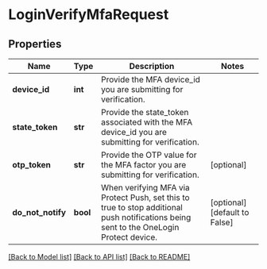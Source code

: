 # LoginVerifyMfaRequest

## Properties
Name | Type | Description | Notes
------------ | ------------- | ------------- | -------------
**device_id** | **int** | Provide the MFA device_id you are submitting for verification. | 
**state_token** | **str** | Provide the state_token associated with the MFA device_id you are submitting for verification. | 
**otp_token** | **str** | Provide the OTP value for the MFA factor you are submitting for verification. | [optional] 
**do_not_notify** | **bool** | When verifying MFA via Protect Push, set this to true to stop additional push notifications being sent to the OneLogin Protect device. | [optional] [default to False]

[[Back to Model list]](../README.md#documentation-for-models) [[Back to API list]](../README.md#documentation-for-api-endpoints) [[Back to README]](../README.md)


